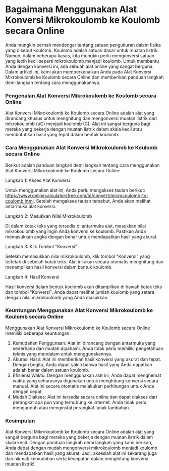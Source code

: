 Bagaimana Menggunakan Alat Konversi Mikrokoulomb ke Koulomb secara Online
=========================================================================

Anda mungkin pernah mendengar tentang satuan pengukuran dalam fisika yang disebut koulomb. Koulomb adalah satuan dasar untuk muatan listrik. Namun, dalam beberapa kasus, kita mungkin perlu mengonversi satuan yang lebih kecil seperti mikrokoulomb menjadi koulomb. Untuk membantu Anda dengan konversi ini, ada sebuah alat online yang sangat berguna. Dalam artikel ini, kami akan memperkenalkan Anda pada Alat Konversi Mikrokoulomb ke Koulomb secara Online dan memberikan panduan langkah demi langkah tentang cara menggunakannya.

### Pengenalan Alat Konversi Mikrokoulomb ke Koulomb secara Online

Alat Konversi Mikrokoulomb ke Koulomb secara Online adalah alat yang dirancang khusus untuk menghitung dan mengonversi muatan listrik dari mikrokoulomb (μC) menjadi koulomb (C). Alat ini sangat berguna bagi mereka yang bekerja dengan muatan listrik dalam skala kecil atau membutuhkan hasil yang tepat dalam bentuk koulomb.

### Cara Menggunakan Alat Konversi Mikrokoulomb ke Koulomb secara Online

Berikut adalah panduan langkah demi langkah tentang cara menggunakan Alat Konversi Mikrokoulomb ke Koulomb secara Online:

Langkah 1: Akses Alat Konversi

Untuk menggunakan alat ini, Anda perlu mengakses tautan berikut: <https://www.onlinecalculatorsfree.com/id/convert/microcoulomb-to-coulomb.html>. Setelah mengakses tautan tersebut, Anda akan melihat antarmuka alat konversi.

Langkah 2: Masukkan Nilai Mikrokoulomb

Di dalam kotak teks yang tersedia di antarmuka alat, masukkan nilai mikrokoulomb yang ingin Anda konversi ke koulomb. Pastikan Anda memasukkan angka dengan benar untuk mendapatkan hasil yang akurat.

Langkah 3: Klik Tombol "Konversi"

Setelah memasukkan nilai mikrokoulomb, klik tombol "Konversi" yang terletak di sebelah kotak teks. Alat ini akan secara otomatis menghitung dan menampilkan hasil konversi dalam bentuk koulomb.

Langkah 4: Hasil Konversi

Hasil konversi dalam bentuk koulomb akan ditampilkan di bawah kotak teks dan tombol "Konversi". Anda dapat melihat jumlah koulomb yang setara dengan nilai mikrokoulomb yang Anda masukkan.

### Keuntungan Menggunakan Alat Konversi Mikrokoulomb ke Koulomb secara Online

Menggunakan Alat Konversi Mikrokoulomb ke Koulomb secara Online memiliki beberapa keuntungan:

1. Kemudahan Penggunaan: Alat ini dirancang dengan antarmuka yang sederhana dan mudah dipahami. Anda tidak perlu memiliki pengetahuan teknis yang mendalam untuk menggunakannya.
2. Akurasi Hasil: Alat ini memberikan hasil konversi yang akurat dan tepat. Dengan begitu, Anda dapat yakin bahwa hasil yang Anda dapatkan adalah benar dalam satuan koulomb.
3. Efisiensi Waktu: Dengan menggunakan alat ini, Anda dapat menghemat waktu yang seharusnya digunakan untuk menghitung konversi secara manual. Alat ini secara otomatis melakukan perhitungan untuk Anda dengan cepat.
4. Mudah Diakses: Alat ini tersedia secara online dan dapat diakses dari perangkat apa pun yang terhubung ke internet. Anda tidak perlu mengunduh atau menginstal perangkat lunak tambahan.

### Kesimpulan

Alat Konversi Mikrokoulomb ke Koulomb secara Online adalah alat yang sangat berguna bagi mereka yang bekerja dengan muatan listrik dalam skala kecil. Dengan panduan langkah demi langkah yang kami berikan, Anda dapat dengan mudah mengonversi mikrokoulomb menjadi koulomb dan mendapatkan hasil yang akurat. Jadi, akseslah alat ini sekarang juga dan nikmati kemudahan serta kecepatan dalam menghitung konversi muatan listrik!